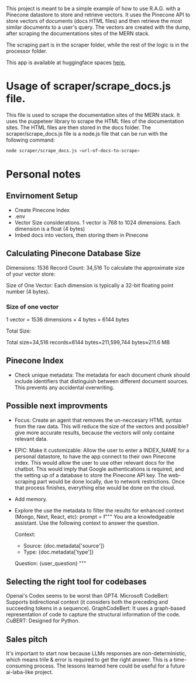 
This project is meant to be a simple example of how to use R.A.G. with a Pinecone datastore to store and retrieve vectors. It uses the Pinecone API to store vectors of documents (docs HTML files) and then retrieve the most similar documents to a user's query. The vectors are created with the dump, after scraping the documentations sites of the MERN stack.

The scraping part is in the scraper folder, while the rest of the logic is in the processor folder.

This app is available at huggingface spaces [here.](https://huggingface.co/spaces/Petermoyano/langchain-docs)

# Usage of scraper/scrape_docs.js file.
This file is used to scrape the documentation sites of the MERN stack. It uses the puppeteer library to scrape the HTML files of the documentation sites. The HTML files are then stored in the docs folder. The scraper/scrape_docs.js file is a node.js file that can be run with the following command:

```bash
node scraper/scrape_docs.js <url-of-docs-to-scrape>
```



# Personal notes
## Envirnoment Setup
- Create Pinecone Index
- .env
- Vector Size considerations. 1 vector is 768 to 1024 dimensions. Each dimension is a float (4 bytes)
- Imbed docs into vectors, then storing them in Pinecone
## Calculating Pinecone Database Size

Dimensions: 1536
Record Count: 34,516
To calculate the approximate size of your vector store:

Size of One Vector:
Each dimension is typically a 32-bit floating point number (4 bytes).

### Size of one vector
1 vector = 1536 dimensions × 4 bytes = 6144 bytes

Total Size:

Total size=34,516 records×6144 bytes=211,599,744 bytes≈211.6 MB

## Pinecone Index
- Check unique metadata: The metadata for each document chunk should include identifiers that distinguish between different document sources. This prevents any accidental overwriting.

## Possible next improvments
- Focus: Create an agent that removes the un-neccesary HTML syntax from the raw data. This will reduce the size of the vectors and possible? give more accurate results, because the vectors will only containe relevant data.

- EPIC: Make it customizable: Allow the user to enter a INDEX_NAME for a personal datastore, to have the app connect to their own Pinecone index. This would allow the user to use other relevant docs for the chatbot. This would imply that Google authentications is required, and the setting up of a database to store the Pinecone API key. The web-scraping part would be done locally, due to network restrictions. Once that process finishes, everything else would be done on the cloud.

- Add memory.

- Explore the use the metadata to filter the results for enhanced context (Mongo, Next, React, etc):
    prompt = f"""
    You are a knowledgeable assistant. Use the following context to answer the question.

    Context:
    - Source: {doc.metadata['source']}
    - Type: {doc.metadata['type']}

    Question: {user_question}
    """

## Selecting the right tool for codebases
Openai's Codex seems to be worst than GPT4.
Microsoft CodeBert: Supports bidirectional context (it considers both the preceding and succeeding tokens in a sequence).
GraphCodeBert: It uses a graph-based representation of code to capture the structural information of the code.
CuBERT: Designed for Python.

## Sales pitch
It's important to start now because LLMs responses are non-deterministic, which means trile & error is required to get the right answer. This is a time-consuming process. The lessons learned here could be useful for a future ai-laba-like project.